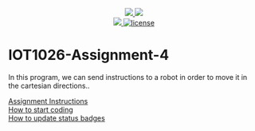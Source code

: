 <p align="center">
	<a href="https://github.com/Cathnava21/IOT1026-Assignment-4/actions/workflows/ci.yml">
    <img src="https://github.com/Cathnava21/IOT1026-Assignment-4/actions/workflows/ci.yml/badge.svg"/>
    </a>
	<a href="https://github.com/Cathnava21/IOT1026-Assignment-4/actions/workflows/formatting.yml">
    <img src="https://github.com/Cathnava21/IOT1026-Assignment-4/actions/workflows/formatting.yml/badge.svg"/>
	<br/>
    <a href="https://codecov.io/gh/Cathnava21/IOT1026-Assignment-4" > 
    <img src="https://codecov.io/gh/Cathnava21/IOT1026-Assignment-4/branch/main/graph/badge.svg?token=JS0857X5JD"/> 
	<img title="MIT License" alt="license" src="https://img.shields.io/badge/license-MIT-informational?style=flat-square">	
    </a>
</p>

# IOT1026-Assignment-4
In this program, we can send instructions to a robot in order to move it in the cartesian directions..

[Assignment Instructions](docs/instructions.md)  
[How to start coding](docs/how-to-use.md)  
[How to update status badges](docs/how-to-update-badges.md)
